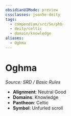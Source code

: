 ```yaml
---
obsidianUIMode: preview
cssclasses: json5e-deity
tags:
  - compendium/src/5e/phb
  - deity/celtic
  - domain/knowledge
aliases:
  - Oghma
---
```

# Oghma
*Source: SRD / Basic Rules* 

- **Alignment**: Neutral Good
- **Domains**: Knowledge
- **Pantheon**: Celtic
- **Symbol**: Unfurled scroll